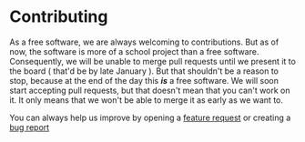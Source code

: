 # Contributing

As a free software, we are always welcoming to contributions.
But as of now, the software is more of a school project than a free software.
Consequently, we will be unable to merge pull requests until we present it to the board ( that'd be by late January ).
But that shouldn't be a reason to stop, because at the end of the day this ***is*** a free software.
We will soon start accepting pull requests, but that doesn't mean that you can't work on it.
It only means that we won't be able to merge it as early as we want to.

You can always help us improve by opening a [feature request](github.com/codegods/blogit/issues/new?template=feature_request.md) or creating a [bug report](https://github.com/codegods/blogit/issues/new/choose)